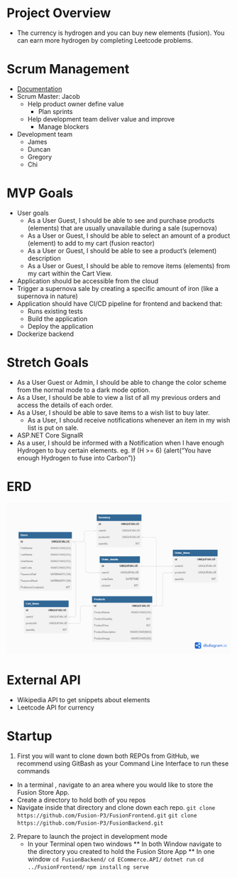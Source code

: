 # Project Overview

- The currency is hydrogen and you can buy new elements (fusion). You can earn more hydrogen by completing Leetcode problems.

# Scrum Management

- [Documentation](https://www.atlassian.com/agile/scrum/roles)
- Scrum Master: Jacob
  - Help product owner define value
    - Plan sprints
  - Help development team deliver value and improve
    - Manage blockers
- Development team
  - James
  - Duncan
  - Gregory
  - Chi

# MVP Goals

- User goals
  - As a User Guest, I should be able to see and purchase products (elements) that are usually unavailable during a sale (supernova)
  - As a User or Guest, I should be able to select an amount of a product (element) to add to my cart (fusion reactor)
  - As a User or Guest, I should be able to see a product’s (element) description
  - As a User or Guest, I should be able to remove items (elements) from my cart within the Cart View.
- Application should be accessible from the cloud
- Trigger a supernova sale by creating a specific amount of iron (like a supernova in nature)
- Application should have CI/CD pipeline for frontend and backend that:
  - Runs existing tests
  - Build the application
  - Deploy the application
- Dockerize backend

# Stretch Goals

- As a User Guest or Admin, I should be able to change the color scheme from the normal mode to a dark mode option.
- As a User, I should be able to view a list of all my previous orders and access the details of each order.
- As a User, I should be able to save items to a wish list to buy later.
  - As a User, I should receive notifications whenever an item in my wish list is put on sale.
- ASP.NET Core SignalR
- As a user, I should be informed with a Notification when I have enough Hydrogen to buy certain elements. eg. If (H >= 6) {alert(“You have enough Hydrogen to fuse into Carbon”)}

# ERD

![ERD PICTURE](Fusion-Store.png)

# External API

- Wikipedia API to get snippets about elements
- Leetcode API for currency

# Startup
1. First you will want to clone down both REPOs from GitHub, we recommend using GitBash as your Command Line Interface to run these commands
  * In a terminal , navigate to an area where you would like to store the Fusion Store App.
  * Create a directory to hold both of you repos
  * Navigate inside that directory and clone down each repo.
  `git clone https://github.com/Fusion-P3/FusionFrontend.git`
  `git clone https://github.com/Fusion-P3/FusionBackend.git`
2. Prepare to launch the project in development mode
    * In your Terminal open two windows
     ** In both Window navigate to the directory you created to hold the Fusion Store App
     ** In one window
     `cd FusionBackend/`
     `cd ECommerce.API/`
     `dotnet run`
      `cd ../FusionFrontend/`
      `npm install`
      `ng serve`
          

